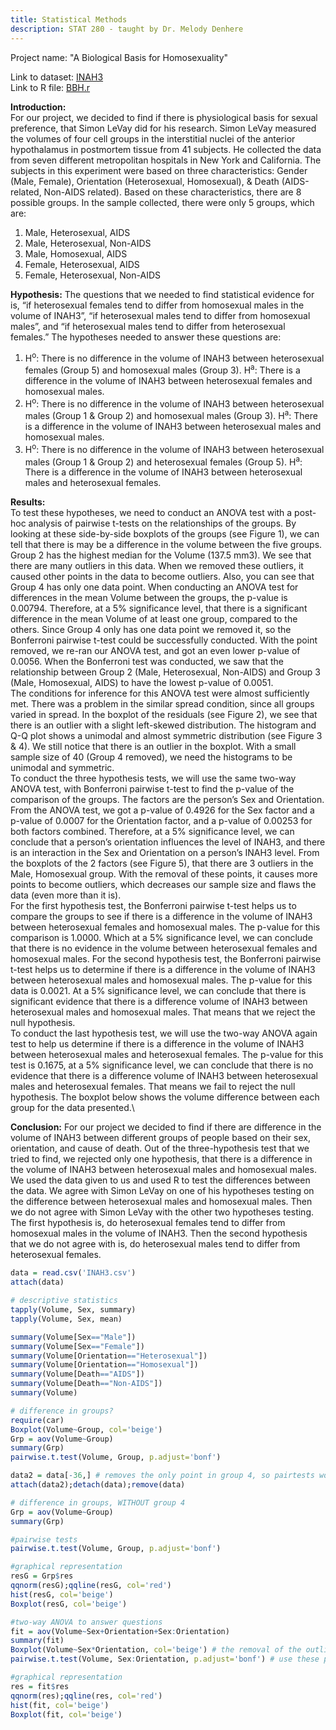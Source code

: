 ```yaml
---
title: Statistical Methods
description: STAT 280 - taught by Dr. Melody Denhere
---
```


Project name: "A Biological Basis for Homosexuality"

Link to dataset: [INAH3](/INAH3.csv) \
Link to R file: [BBH.r](/Final.r)

**Introduction:**\
For our project, we decided to find if there is physiological basis for sexual preference, that Simon LeVay did for his research.  Simon LeVay measured the volumes of four cell groups in the interstitial nuclei of the anterior hypothalamus in postmortem tissue from 41 subjects.  He collected the data from seven different metropolitan hospitals in New York and California.  The subjects in this experiment were based on three characteristics: Gender (Male, Female), Orientation (Heterosexual, Homosexual), & Death (AIDS-related, Non-AIDS related).  Based on these characteristics, there are 8 possible groups.  In the sample collected, there were only 5 groups, which are:
1.	Male, Heterosexual, AIDS
2.	Male, Heterosexual, Non-AIDS
3.	Male, Homosexual, AIDS
4.	Female, Heterosexual, AIDS
5.	Female, Heterosexual, Non-AIDS

**Hypothesis:**
The questions that we needed to find statistical evidence for is, “if heterosexual females tend to differ from homosexual males in the volume of INAH3”, “if heterosexual males tend to differ from homosexual males”, and “if heterosexual males tend to differ from heterosexual females.”  The hypotheses needed to answer these questions are:
1.	H<sup>o</sup>: There is no difference in the volume of INAH3 between heterosexual females (Group 5) and homosexual males (Group 3).
H<sup>a</sup>: There is a difference in the volume of INAH3 between heterosexual females and homosexual males.
2.	H<sup>o</sup>: There is no difference in the volume of INAH3 between heterosexual males (Group 1 & Group 2) and homosexual males (Group 3).
H<sup>a</sup>: There is a difference in the volume of INAH3 between heterosexual males and homosexual males. 
3.	H<sup>o</sup>: There is no difference in the volume of INAH3 between heterosexual males (Group 1 & Group 2) and heterosexual females (Group 5).
H<sup>a</sup>: There is a difference in the volume of INAH3 between heterosexual males and heterosexual females.

**Results:**\
To test these hypotheses, we need to conduct an ANOVA test with a post-hoc analysis of pairwise t-tests on the relationships of the groups.  By looking at these side-by-side boxplots of the groups (see Figure 1), we can tell that there is may be a difference in the volume between the five groups.  Group 2 has the highest median for the Volume (137.5 mm3).  We see that there are many outliers in this data.  When we removed these outliers, it caused other points in the data to become outliers.  Also, you can see that Group 4 has only one data point.
When conducting an ANOVA test for differences in the mean Volume between the groups, the p-value is 0.00794.  Therefore, at a 5% significance level, that there is a significant difference in the mean Volume of at least one group, compared to the others.  Since Group 4 only has one data point we removed it, so the Bonferroni pairwise t-test could be successfully conducted.  With the point removed, we re-ran our ANOVA test, and got an even lower p-value of 0.0056.  When the Bonferroni test was conducted, we saw that the relationship between Group 2 (Male, Heterosexual, Non-AIDS) and Group 3 (Male, Homosexual, AIDS) to have the lowest p-value of 0.0051.\
The conditions for inference for this ANOVA test were almost sufficiently met.  There was a problem in the similar spread condition, since all groups varied in spread.  In the boxplot of the residuals (see Figure 2), we see that there is an outlier with a slight left-skewed distribution.  The histogram and Q-Q plot shows a unimodal and almost symmetric distribution (see Figure 3 & 4).  We still notice that there is an outlier in the boxplot.  With a small sample size of 40 (Group 4 removed), we need the histograms to be unimodal and symmetric.\
To conduct the three hypothesis tests, we will use the same two-way ANOVA test, with Bonferroni pairwise t-test to find the p-value of the comparison of the groups.  The factors are the person’s Sex and Orientation.  From the ANOVA test, we got a p-value of 0.4926 for the Sex factor and a p-value of 0.0007 for the Orientation factor, and a p-value of 0.00253 for both factors combined.  Therefore, at a 5% significance level, we can conclude that a person’s orientation influences the level of INAH3, and there is an interaction in the Sex and Orientation on a person’s INAH3 level.  From the boxplots of the 2 factors (see Figure 5), that there are 3 outliers in the Male, Homosexual group.  With the removal of these points, it causes more points to become outliers, which decreases our sample size and flaws the data (even more than it is).\
For the first hypothesis test, the Bonferroni pairwise t-test helps us to compare the groups to see if there is a difference in the volume of INAH3 between heterosexual females and homosexual males.  The p-value for this comparison is 1.0000.  Which at a 5% significance level, we can conclude that there is no evidence in the volume between heterosexual females and homosexual males.
For the second hypothesis test, the Bonferroni pairwise t-test helps us to determine if there is a difference in the volume of INAH3 between heterosexual males and homosexual males.  The p-value for this data is 0.0021.  At a 5% significance level, we can conclude that there is significant evidence that there is a difference volume of INAH3 between heterosexual males and homosexual males.  That means that we reject the null hypothesis.\
To conduct the last hypothesis test, we will use the two-way ANOVA again test to help us determine if there is a difference in the volume of INAH3 between heterosexual males and heterosexual females.  The p-value for this test is 0.1675, at a 5% significance level, we can conclude that there is no evidence that there is a difference volume of INAH3 between heterosexual males and heterosexual females.  That means we fail to reject the null hypothesis.  The boxplot below shows the volume difference between each group for the data presented.\

**Conclusion:**
For our project we decided to find if there are difference in the volume of INAH3 between different groups of people based on their sex, orientation, and cause of death.  Out of the three-hypothesis test that we tried to find, we rejected only one hypothesis, that there is a difference in the volume of INAH3 between heterosexual males and homosexual males.  We used the data given to us and used R to test the differences between the data.  We agree with Simon LeVay on one of his hypotheses testing on the difference between heterosexual males and homosexual males.  Then we do not agree with Simon LeVay with the other two hypotheses testing.  The first hypothesis is, do heterosexual females tend to differ from homosexual males in the volume of INAH3.  Then the second hypothesis that we do not agree with is, do heterosexual males tend to differ from heterosexual females.

```r
data = read.csv('INAH3.csv')
attach(data)

# descriptive statistics
tapply(Volume, Sex, summary)
tapply(Volume, Sex, mean)

summary(Volume[Sex=="Male"])
summary(Volume[Sex=="Female"])
summary(Volume[Orientation=="Heterosexual"])
summary(Volume[Orientation=="Homosexual"])
summary(Volume[Death=="AIDS"])
summary(Volume[Death=="Non-AIDS"])
summary(Volume)

# difference in groups?
require(car)
Boxplot(Volume~Group, col='beige')
Grp = aov(Volume~Group)
summary(Grp)
pairwise.t.test(Volume, Group, p.adjust='bonf')

data2 = data[-36,] # removes the only point in group 4, so pairtests would work!
attach(data2);detach(data);remove(data)

# difference in groups, WITHOUT group 4
Grp = aov(Volume~Group)
summary(Grp)

#pairwise tests
pairwise.t.test(Volume, Group, p.adjust='bonf')

#graphical representation
resG = Grp$res
qqnorm(resG);qqline(resG, col='red')
hist(resG, col='beige')
Boxplot(resG, col='beige')

#two-way ANOVA to answer questions
fit = aov(Volume~Sex+Orientation+Sex:Orientation)
summary(fit)
Boxplot(Volume~Sex*Orientation, col='beige') # the removal of the outlier causes more outliers to form...
pairwise.t.test(Volume, Sex:Orientation, p.adjust='bonf') # use these p-values to answer the questions!

#graphical representation
res = fit$res
qqnorm(res);qqline(res, col='red')
hist(fit, col='beige')
Boxplot(fit, col='beige')
```
